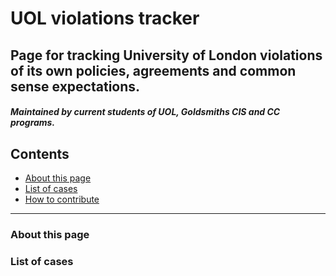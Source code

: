 # UOL violations tracker

## Page for tracking University of London violations of its own policies, agreements and common sense expectations.

#### *Maintained by current students of UOL, Goldsmiths CIS and CC programs.*


## Contents

- [About this page](#about-this-page)
- [List of cases](#list-of-cases)
- [How to contribute](https://github.com/tyashin/CIS-CC-UOL-violations/blob/master/how_to.md)

---

### About this page


### List of cases